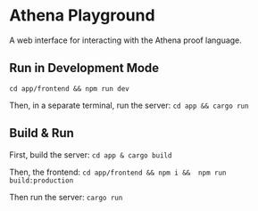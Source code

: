 # Athena Playground

A web interface for interacting with the Athena proof language.

## Run in Development Mode

`cd app/frontend && npm run dev`

Then, in a separate terminal, run the server: `cd app && cargo run`

## Build & Run

First, build the server:
`cd app & cargo build`

Then, the frontend:
`cd app/frontend && npm i &&  npm run build:production`

Then run the server:
`cargo run`

